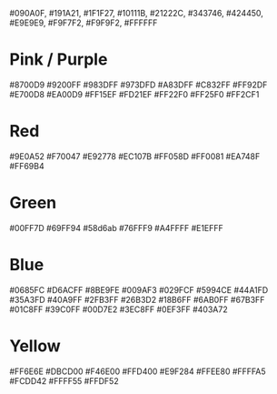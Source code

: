 #090A0F, #191A21, #1F1F27, #10111B, #21222C, #343746, #424450, #E9E9E9, #F9F7F2, #F9F9F2, #FFFFFF


# Pink / Purple
#8700D9
#9200FF
#983DFF
#973DFD
#A83DFF
#C832FF
#FF92DF
#E700D8
#EA00D9
#FF15EF
#FD21EF
#FF22F0
#FF25F0
#FF2CF1

# Red
#9E0A52
#F70047
#E92778
#EC107B
#FF058D
#FF0081
#EA748F
#FF69B4

# Green
#00FF7D
#69FF94
#58d6ab
#76FFF9
#A4FFFF
#E1EFFF

# Blue
#0685FC
#D6ACFF
#8BE9FE
#009AF3
#029FCF
#5994CE
#44A1FD
#35A3FD
#40A9FF
#2FB3FF
#26B3D2
#18B6FF
#6AB0FF
#67B3FF
#01C8FF
#39C0FF
#00D7E2
#3EC8FF
#0EF3FF
#403A72

# Yellow
#FF6E6E
#DBCD00
#F46E00
#FFD400
#E9F284
#FFEE80
#FFFFA5
#FCDD42
#FFFF55
#FFDF52
